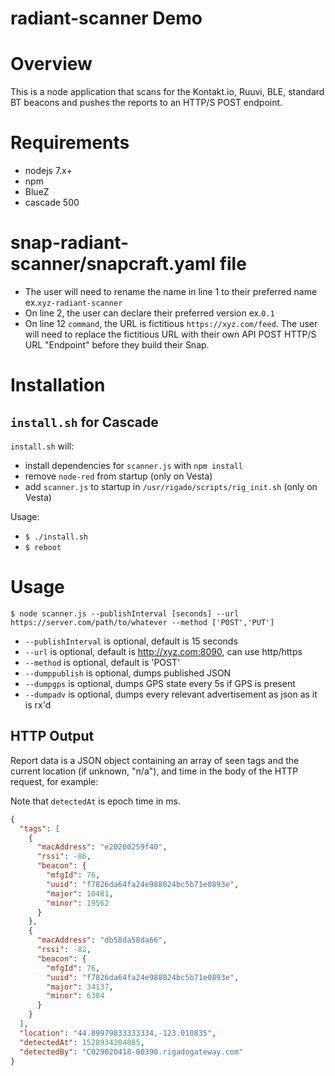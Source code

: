 radiant-scanner Demo
===================

# Overview

This is a node application that scans for the Kontakt.io, Ruuvi, BLE, standard BT beacons and pushes the reports to an HTTP/S POST endpoint.

# Requirements

- nodejs 7.x+
- npm
- BlueZ
- cascade 500

# snap-radiant-scanner/snapcraft.yaml file

- The user will need to rename the name in line 1 to their preferred name ex.`xyz-radiant-scanner`
- On line 2, the user can declare their preferred version ex.`0.1`
- On line 12 `command`, the URL is fictitious `https://xyz.com/feed`. The user will need to replace the fictitious URL with their own API POST HTTP/S URL "Endpoint" before they build their Snap.


# Installation

## `install.sh` for Cascade

`install.sh` will:
- install dependencies for `scanner.js` with `npm install`
- remove `node-red` from startup (only on Vesta)
- add `scanner.js` to startup in `/usr/rigado/scripts/rig_init.sh` (only on Vesta)



Usage:
- `$ ./install.sh`
- `$ reboot`

# Usage

`$ node scanner.js --publishInterval [seconds] --url https://server.com/path/to/whatever --method ['POST','PUT']`
- `--publishInterval` is optional, default is 15 seconds
- `--url` is optional, default is http://xyz.com:8090, can use http/https
- `--method` is optional, default is 'POST'
- `--dumppublish` is optional, dumps published JSON
- `--dumpgps` is optional, dumps GPS state every 5s if GPS is present
- `--dumpadv` is optional, dumps every relevant advertisement as json as it is rx'd


## HTTP Output

Report data is a JSON object containing an array of seen tags and the current location (if unknown, "n/a"), and time in the body of the HTTP request, for example:

Note that `detectedAt` is epoch time in ms.

```json
{
  "tags": [
    {
      "macAddress": "e20200259f40",
      "rssi": -86,
      "beacon": {
        "mfgId": 76,
        "uuid": "f7826da64fa24e988024bc5b71e0893e",
        "major": 10481,
        "minor": 19562
      }
    },
    {
      "macAddress": "db58da58da66",
      "rssi": -82,
      "beacon": {
        "mfgId": 76,
        "uuid": "f7826da64fa24e988024bc5b71e0893e",
        "major": 34137,
        "minor": 6304
      }
    }
  ],
  "location": "44.89979833333334,-123.010835",
  "detectedAt": 1528934204085,
  "detectedBy": "C029020418-00390.rigadogateway.com"
}

```
